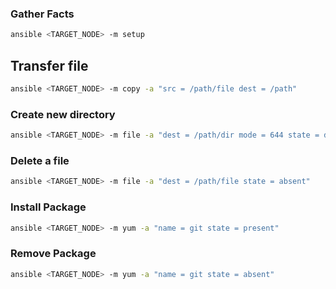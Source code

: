 
### Gather Facts

```sh
ansible <TARGET_NODE> -m setup
```

## Transfer file
```sh
ansible <TARGET_NODE> -m copy -a "src = /path/file dest = /path"
```

### Create new directory

```sh
ansible <TARGET_NODE> -m file -a "dest = /path/dir mode = 644 state = directory"
```

### Delete a file

```sh
ansible <TARGET_NODE> -m file -a "dest = /path/file state = absent"
```

### Install Package

```sh
ansible <TARGET_NODE> -m yum -a "name = git state = present"
```

### Remove Package

```sh
ansible <TARGET_NODE> -m yum -a "name = git state = absent"
```